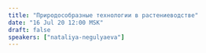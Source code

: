 ```yaml
---
title: "Природособразные технологии в растениеводстве"
date: "16 Jul 20 12:00 MSK"
draft: false
speakers: ["nataliya-negulyaeva"]
---
```

